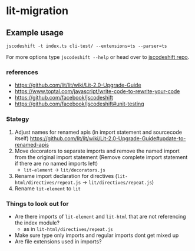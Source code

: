 # lit-migration

## Example usage

````
jscodeshift -t index.ts cli-test/ --extensions=ts --parser=ts
````
For more options type `jscodeshift --help` or head over to [jscodeshift repo](https://github.com/facebook/jscodeshift).

### references
- https://github.com/lit/lit/wiki/Lit-2.0-Upgrade-Guide
- https://www.toptal.com/javascript/write-code-to-rewrite-your-code
- https://github.com/facebook/jscodeshift
- https://github.com/facebook/jscodeshift#unit-testing

### Stategy
1. Adjust names for renamed apis (in import statement and sourcecode itself) https://github.com/lit/lit/wiki/Lit-2.0-Upgrade-Guide#update-to-renamed-apis
2. Move decorators to separate imports and remove the named import from the original import statement (Remove complete import statement if there are no named imports left)
    - `lit-element` -> `lit/decorators.js`
3. Rename import declaration for directives (`lit-html/directives/repeat.js` -> `lit/directives/repeat.js`)
4. Rename `lit-element` to `lit`

### Things to look out for
- Are there imports of `lit-element` and `lit-html` that are not referencing the index module?
  - as in `lit-html/directives/repeat.js`
- Make sure type only imports and regular imports dont get mixed up
- Are file extensions used in imports?